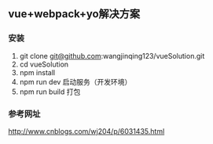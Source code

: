 ## vue+webpack+yo解决方案

### 安装
1. git clone git@github.com:wangjinqing123/vueSolution.git
2. cd vueSolution
3. npm install
4. npm run dev 启动服务（开发环境）
5. npm run build 打包


### 参考网址
http://www.cnblogs.com/wj204/p/6031435.html
